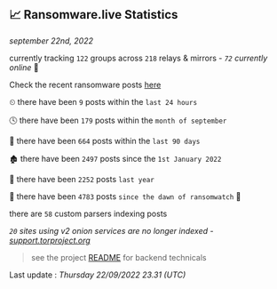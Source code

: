 
## 📈 Ransomware.live Statistics
_september 22nd, 2022_

currently tracking `122` groups across `218` relays & mirrors - _`72` currently online_ 📡

Check the recent ransomware posts [here](https://www.ransomware.live/#/recentposts)


⏲ there have been `9` posts within the `last 24 hours`

🕓 there have been `179` posts within the `month of september`

📅 there have been `664` posts within the `last 90 days`

🏚 there have been `2497` posts since the `1st January 2022`

🚀 there have been `2252` posts `last year`

🦕 there have been `4783` posts `since the dawn of ransomwatch` 🐣

there are `58` custom parsers indexing posts

_`20` sites using v2 onion services are no longer indexed - [support.torproject.org](https://support.torproject.org/onionservices/v2-deprecation/)_

> see the project [README](https://github.com/jmousqueton/ransomwatch#readme) for backend technicals



Last update : _Thursday 22/09/2022 23.31 (UTC)_

